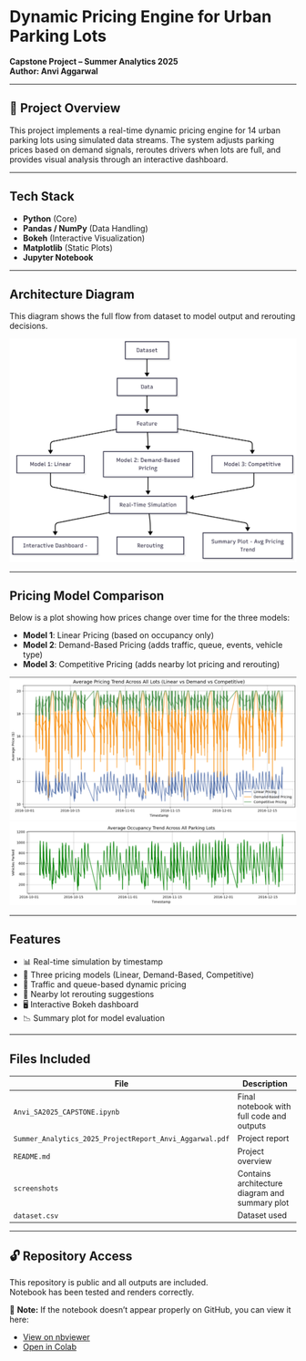 # Dynamic Pricing Engine for Urban Parking Lots

**Capstone Project – Summer Analytics 2025**  
**Author: Anvi Aggarwal**

---

## 📌 Project Overview

This project implements a real-time dynamic pricing engine for 14 urban parking lots using simulated data streams. The system adjusts parking prices based on demand signals, reroutes drivers when lots are full, and provides visual analysis through an interactive dashboard.

---

## Tech Stack

- **Python** (Core)
- **Pandas / NumPy** (Data Handling)
- **Bokeh** (Interactive Visualization)
- **Matplotlib** (Static Plots)
- **Jupyter Notebook**

---

## Architecture Diagram

This diagram shows the full flow from dataset to model output and rerouting decisions.

![Architecture Diagram](screenshots/architecture_diagram.png)

---

## Pricing Model Comparison

Below is a plot showing how prices change over time for the three models:

- **Model 1**: Linear Pricing (based on occupancy only)  
- **Model 2**: Demand-Based Pricing (adds traffic, queue, events, vehicle type)  
- **Model 3**: Competitive Pricing (adds nearby lot pricing and rerouting)

![Summary Plot](screenshots/summary_plot_1.png)
![Summary Plot](screenshots/summary_plot_2.png)

---

## Features

- 📊 Real-time simulation by timestamp
- 🧠 Three pricing models (Linear, Demand-Based, Competitive)
- 🚦 Traffic and queue-based dynamic pricing
- 📍 Nearby lot rerouting suggestions
- 🖥️ Interactive Bokeh dashboard
- 📉 Summary plot for model evaluation

---

##  Files Included

| File | Description |
|------|-------------|
| `Anvi_SA2025_CAPSTONE.ipynb` | Final notebook with full code and outputs |
| `Summer_Analytics_2025_ProjectReport_Anvi_Aggarwal.pdf` | Project report |
| `README.md` | Project overview |
| `screenshots` | Contains architecture diagram and summary plot |
| `dataset.csv` | Dataset used |

---

## 🔓 Repository Access

This repository is public and all outputs are included.  
Notebook has been tested and renders correctly.  

📓 **Note:** If the notebook doesn’t appear properly on GitHub, you can view it here:
- [View on nbviewer](https://nbviewer.org/github/anvi4306/Summer-Analytics-2025_Capstone-Project/blob/main/Anvi_SA2025_CAPSTONE.ipynb)
- [Open in Colab](https://colab.research.google.com/drive/1iw0W8ObNKC_9UhtJMsEkKa_7TU7I6vqO?usp=sharing)




